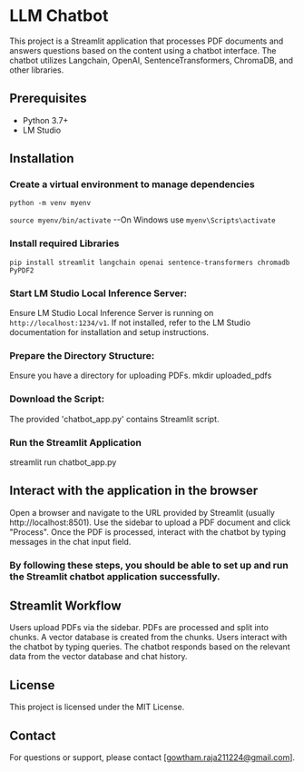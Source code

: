 # LLM Chatbot

This project is a Streamlit application that processes PDF documents and answers questions based on the content using a chatbot interface. The chatbot utilizes Langchain, OpenAI, SentenceTransformers, ChromaDB, and other libraries.

## Prerequisites

- Python 3.7+
- LM Studio 

## Installation
### Create a virtual environment to manage dependencies
`python -m venv myenv`

`source myenv/bin/activate`  --On Windows use `myenv\Scripts\activate`

### Install required Libraries
`pip install streamlit langchain openai sentence-transformers chromadb PyPDF2`

### Start LM Studio Local Inference Server:
Ensure LM Studio Local Inference Server is running on `http://localhost:1234/v1`.
If not installed, refer to the LM Studio documentation for installation and setup instructions.

### Prepare the Directory Structure:
Ensure you have a directory for uploading PDFs.
mkdir uploaded_pdfs

### Download the Script:
The provided 'chatbot_app.py' contains Streamlit script.

### Run the Streamlit Application
streamlit run chatbot_app.py

## Interact with the application in the browser
Open a browser and navigate to the URL provided by Streamlit (usually http://localhost:8501).
Use the sidebar to upload a PDF document and click "Process".
Once the PDF is processed, interact with the chatbot by typing messages in the chat input field.

### By following these steps, you should be able to set up and run the Streamlit chatbot application successfully.

## Streamlit Workflow
Users upload PDFs via the sidebar.
PDFs are processed and split into chunks.
A vector database is created from the chunks.
Users interact with the chatbot by typing queries.
The chatbot responds based on the relevant data from the vector database and chat history.

## License
This project is licensed under the MIT License.  

## Contact
For questions or support, please contact [gowtham.raja211224@gmail.com].



